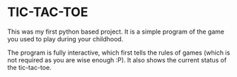 # TIC-TAC-TOE
This was my first python based project. It is a simple program of the game you used to play during your childhood.


The program is fully interactive, which first tells the rules of games (which is not required as you are wise enough :P).
It also shows the current status of the tic-tac-toe.
